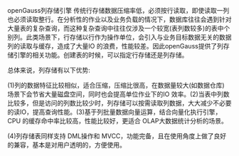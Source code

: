 openGauss列存储引擎
传统行存储数据压缩率低，必须按行读取，即使读取一列也必须读取整行。在分析性的作业以及业务负载的情况下，数据库往往会遇到针对大量表的复杂查询，而这种复杂查询中往往仅涉及一个较宽(表列数较多)的表中个别列。此类场景下，行存储以行作为操作单位，会引入与业务目标数据无关的数据列的读取与缓存，造成了大量IO 的浪费，性能较差。因此openGauss提供了列存储引擎的相关功能。创建表的时候，可以指定行存储还是列存储。

总体来说，列存储有以下优势:

(1)列的数据特征比较相似，适合压缩，压缩比很高，在数据量较大(如数据仓库) 场景下会节省大量磁盘空间，同时也会提高单位作业下的IO 效率。(2)当表中列数比较多，但是访问的列数比较少时，列存储可以按需读取列数据，大大减少不必要的读IO，提高查询性能。(3)基于列批量数据向量运算，结合向量化执行引擎，CPU 的缓存命中率比较高，性能比较好，更适合 OLAP大数据统计分析的场景。

(4)列存储表同样支持 DML操作和 MVCC，功能完备，且在使用角度上做了良好的兼容，基本是对用户透明的，方便使用。